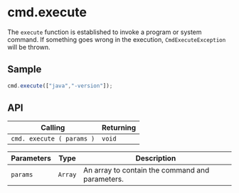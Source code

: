 # cmd.execute

The `execute` function is established to invoke a program or system command. If something goes wrong in the execution, `CmdExecuteException` will be thrown.

## Sample

```javascript
cmd.execute(["java","-version"]);
```

## API

| Calling | Returning |
|---|---|
| `cmd. execute ( params )` | `void` |

| Parameters | Type | Description |
|---|---|---|
| `params` | `Array` | An array to contain the command and parameters. |